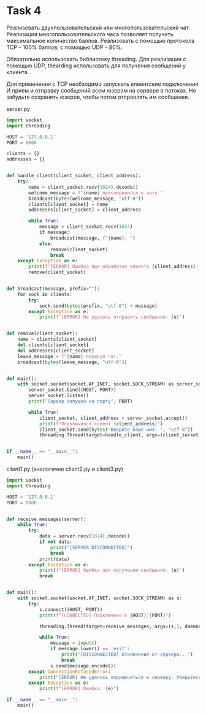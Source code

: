 # Task 4

Реализовать двухпользовательский или многопользовательский чат. Реализация
многопользовательского часа позволяет получить максимальное количество
баллов.
Реализовать с помощью протокола TCP – 100% баллов, с помощью UDP – 80%.

Обязательно использовать библиотеку threading.
Для реализации с помощью UDP, thearding использовать для получения
сообщений у клиента.

Для применения с TCP необходимо запускать клиентские подключения И прием
и отправку сообщений всем юзерам на сервере в потоках. Не забудьте сохранять юзеров,
чтобы потом отправлять им сообщения.

server.py
```python
import socket
import threading

HOST = '127.0.0.1'
PORT = 8080

clients = {}
addresses = {}


def handle_client(client_socket, client_address):
    try:
        name = client_socket.recv(1024).decode()
        welcome_message = f"{name} присоединился к чату."
        broadcast(bytes(welcome_message, "utf-8"))
        clients[client_socket] = name
        addresses[client_socket] = client_address

        while True:
            message = client_socket.recv(1024)
            if message:
                broadcast(message, f"{name}: ")
            else:
                remove(client_socket)
                break
    except Exception as e:
        print(f"[ERROR] Ошибка при обработке клиента {client_address}: {e}")
        remove(client_socket)


def broadcast(message, prefix=""):
    for sock in clients:
        try:
            sock.send(bytes(prefix, "utf-8") + message)
        except Exception as e:
            print(f"[ERROR] Не удалось отправить сообщение: {e}")


def remove(client_socket):
    name = clients[client_socket]
    del clients[client_socket]
    del addresses[client_socket]
    leave_message = f"{name} покинул чат."
    broadcast(bytes(leave_message, "utf-8"))


def main():
    with socket.socket(socket.AF_INET, socket.SOCK_STREAM) as server_socket:
        server_socket.bind((HOST, PORT))
        server_socket.listen()
        print("Сервер запущен на порту", PORT)

        while True:
            client_socket, client_address = server_socket.accept()
            print(f"Подключился клиент {client_address}")
            client_socket.send(bytes("Введите ваше имя: ", "utf-8"))
            threading.Thread(target=handle_client, args=(client_socket, client_address)).start()


if __name__ == "__main__":
    main()

```
client1.py (аналогично client2.py и client3.py)
```python
import socket
import threading

HOST = '127.0.0.1'
PORT = 8080


def receive_messages(server):
    while True:
        try:
            data = server.recv(1024).decode()
            if not data:
                print("[SERVER DISCONNECTED]")
                break
            print(data)
        except Exception as e:
            print(f"[ERROR] Ошибка при получении сообщения: {e}")
            break


def main():
    with socket.socket(socket.AF_INET, socket.SOCK_STREAM) as s:
        try:
            s.connect((HOST, PORT))
            print(f"[CONNECTED] Подключено к {HOST}:{PORT}")

            threading.Thread(target=receive_messages, args=(s,), daemon=True).start()

            while True:
                message = input()
                if message.lower() == 'exit':
                    print("[DISCONNECTED] Отключение от сервера...")
                    break
                s.send(message.encode())
        except ConnectionRefusedError:
            print("[ERROR] Не удалось подключиться к серверу. Убедитесь, что он запущен.")
        except Exception as e:
            print(f"[ERROR] Ошибка: {e}")

if __name__ == "__main__":
    main()
```
